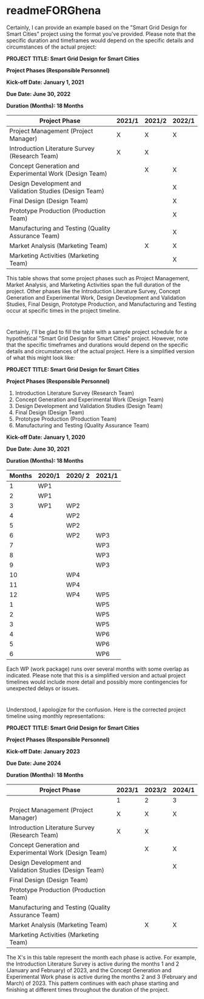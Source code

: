 # readmeFORGhena


Certainly, I can provide an example based on the "Smart Grid Design for Smart Cities" project using the format you've provided. Please note that the specific duration and timeframes would depend on the specific details and circumstances of the actual project:

**PROJECT TITLE: Smart Grid Design for Smart Cities**

**Project Phases (Responsible Personnel)** 

**Kick-off Date: January 1, 2021**

**Due Date: June 30, 2022**

**Duration (Months): 18 Months**

| Project Phase | 2021/1 | 2021/2 | 2022/1 |
|---|---|---|---|
| Project Management (Project Manager) | X | X | X |
| Introduction Literature Survey (Research Team) | X | X | |
| Concept Generation and Experimental Work (Design Team) | | X | X |
| Design Development and Validation Studies (Design Team) | | | X |
| Final Design (Design Team) | | | X |
| Prototype Production (Production Team) | | | X |
| Manufacturing and Testing (Quality Assurance Team) | | | X |
| Market Analysis (Marketing Team) | | X | X |
| Marketing Activities (Marketing Team) | | | X |

This table shows that some project phases such as Project Management, Market Analysis, and Marketing Activities span the full duration of the project. Other phases like the Introduction Literature Survey, Concept Generation and Experimental Work, Design Development and Validation Studies, Final Design, Prototype Production, and Manufacturing and Testing occur at specific times in the project timeline.


# 

Certainly, I'll be glad to fill the table with a sample project schedule for a hypothetical "Smart Grid Design for Smart Cities" project. However, note that the specific timeframes and durations would depend on the specific details and circumstances of the actual project. Here is a simplified version of what this might look like:

**PROJECT TITLE: Smart Grid Design for Smart Cities**

**Project Phases (Responsible Personnel)** 

1. Introduction Literature Survey (Research Team)
2. Concept Generation and Experimental Work (Design Team)
3. Design Development and Validation Studies (Design Team)
4. Final Design (Design Team)
5. Prototype Production (Production Team)
6. Manufacturing and Testing (Quality Assurance Team)

**Kick-off Date: January 1, 2020**

**Due Date: June 30, 2021**

**Duration (Months): 18 Months**

| Months | 2020/1 | 2020/ 2 | 2021/1 |
|---|---|---|---|
| 1 | WP1 |  |  |
| 2 | WP1 |  |  |
| 3 | WP1 | WP2 |  |
| 4 |  | WP2 |  |
| 5 |  | WP2 |  |
| 6 |  | WP2 | WP3 |
| 7 |  |  | WP3 |
| 8 |  |  | WP3 |
| 9 |  |  | WP3 |
| 10 |  | WP4 |  |
| 11 |  | WP4 |  |
| 12 |  | WP4 | WP5 |
| 1 |  |  | WP5 |
| 2 |  |  | WP5 |
| 3 |  |  | WP5 |
| 4 |  |  | WP6 |
| 5 |  |  | WP6 |
| 6 |  |  | WP6 |

Each WP (work package) runs over several months with some overlap as indicated. Please note that this is a simplified version and actual project timelines would include more detail and possibly more contingencies for unexpected delays or issues.

#

Understood, I apologize for the confusion. Here is the corrected project timeline using monthly representations:

**PROJECT TITLE: Smart Grid Design for Smart Cities**

**Project Phases (Responsible Personnel)** 

**Kick-off Date: January 2023**

**Due Date: June 2024**

**Duration (Months): 18 Months**

| Project Phase | 2023/1 | 2023/2 | 2024/1 |
|---|---|---|---|
| | 1 | 2 | 3 | 4 | 5 | 6 | 7 | 8 | 9 | 10 | 11 | 12 | 1 | 2 | 3 | 4 | 5 | 6 |
| Project Management (Project Manager) | X | X | X | X | X | X | X | X | X | X | X | X | X | X | X | X | X | X |
| Introduction Literature Survey (Research Team) | X | X | | | | | | | | | | | | | | | |
| Concept Generation and Experimental Work (Design Team) | | X | X | | | | | | | | | | | | | | |
| Design Development and Validation Studies (Design Team) | | | X | X | X | | | | | | | | | | | | |
| Final Design (Design Team) | | | | | X | X | | | | | | | | | | | |
| Prototype Production (Production Team) | | | | | | X | X | | | | | | | | | | |
| Manufacturing and Testing (Quality Assurance Team) | | | | | | | | X | X | | | | | | | | |
| Market Analysis (Marketing Team) | | X | X | X | X | X | X | X | X | X | X | X | X | X | X | X | X |
| Marketing Activities (Marketing Team) | | | | | | | X | X | X | X | X | X | X | X | X | X | X |

The X's in this table represent the month each phase is active. For example, the Introduction Literature Survey is active during the months 1 and 2 (January and February) of 2023, and the Concept Generation and Experimental Work phase is active during the months 2 and 3 (February and March) of 2023. This pattern continues with each phase starting and finishing at different times throughout the duration of the project.
